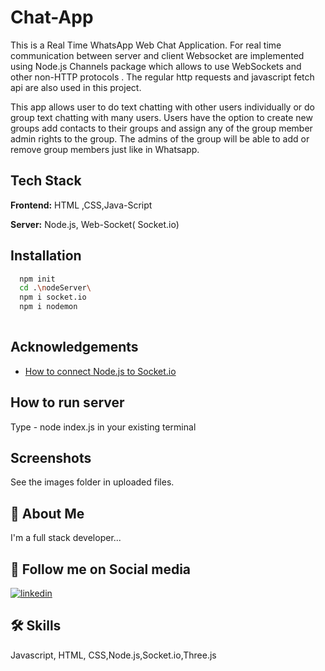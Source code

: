 # Chat-App

This is a Real Time WhatsApp Web Chat Application. For real time communication between server and client Websocket are implemented using Node.js Channels package which allows to use WebSockets and other non-HTTP protocols . The regular http requests and javascript fetch api are also used in this project.

This app allows user to do text chatting with other users individually or do group text chatting with many users. Users have the option to create new groups add contacts to their groups and assign any of the group member admin rights to the group. The admins of the group will be able to add or remove group members just like in Whatsapp.



## Tech Stack

**Frontend:** HTML ,CSS,Java-Script

**Server:** Node.js, Web-Socket( Socket.io)


## Installation



```bash
  npm init
  cd .\nodeServer\
  npm i socket.io 
  npm i nodemon
  
```
    
## Acknowledgements

 - [ How to connect Node.js to Socket.io](https://www.cluemediator.com/how-to-implement-socket-io-in-node-js#asttns)
 

## How to run server

Type - node index.js in your existing terminal



## Screenshots

See the images folder in uploaded files.


## 🚀 About Me
I'm a full stack developer...


## 🔗 Follow me on Social media

[![linkedin](https://www.linkedin.com/in/artisahu?lipi=urn%3Ali%3Apage%3Ad_flagship3_profile_view_base_contact_details%3B7GlaofmnRJmyLCpG1ayyQw%3D%3D)](https://www.linkedin.com/)



## 🛠 Skills
Javascript, HTML, CSS,Node.js,Socket.io,Three.js 


